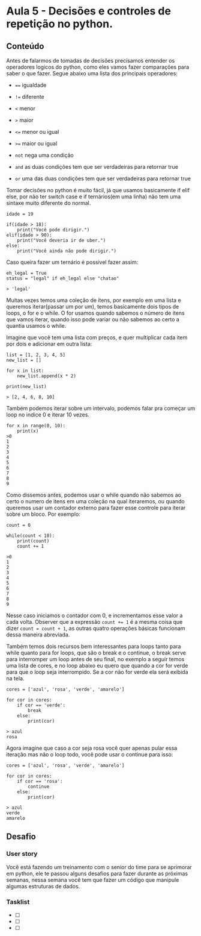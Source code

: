 # Aula 5 - Decisões e controles de repetição no python.

## Conteúdo

Antes de falarmos de tomadas de decisões precisamos entender os operadores logicos do python, como eles vamos fazer comparações para saber o que fazer. Segue abaixo uma lista dos principais operadores:

* `==` igualdade

* `!=` diferente

* `<` menor

* `>` maior

* `<=` menor ou igual

* `>=` maior ou igual

* `not` nega uma condição

* `and` as duas condições tem que ser verdadeiras para retornar true

* `or` uma das duas condições tem que ser verdadeiras para retornar true

Tomar decisões no python é muito fácil, já que usamos basicamente if elif else, por não ter switch case e if ternários(em uma linha) não tem uma sintaxe muito diferente do normal.

```
idade = 19

if(idade > 18):
    print("Você pode dirigir.")
elif(idade > 90):
    print("Você deveria ir de uber.")
else:
    print("Você ainda não pode dirigir.")
```

Caso queira fazer um ternário é possivel fazer assim:

```
eh_legal = True
status = "legal" if eh_legal else "chatao"

> 'legal'
```

Muitas vezes temos uma coleção de itens, por exemplo em uma lista e queremos iterar(passar um por um), temos basicamente dois tipos de loops, o for e o while. O for usamos quando sabemos o número de itens que vamos iterar, quando isso pode variar ou não sabemos ao certo a quantia usamos o while.

Imagine que você tem uma lista com preços, e quer multiplicar cada item por dois e adicionar em outra lista:

```
list = [1, 2, 3, 4, 5]
new_list = []

for x in list:
    new_list.append(x * 2)

print(new_list)

> [2, 4, 6, 8, 10]
```

Também podemos iterar sobre um intervalo, podemos falar pra começar um loop no indice 0 e iterar 10 vezes.

```
for x in range(0, 10):
    print(x)
>0
1
2
3
4
5
6
7
8
9
```

Como dissemos antes, podemos usar o while quando não sabemos ao certo o numero de itens em uma coleção na qual iteraremos, ou quando queremos usar um contador externo para fazer esse controle para iterar sobre um bloco. Por exemplo:

```
count = 0

while(count < 10):
    print(count)
    count += 1

>0
1
2
3
4
5
6
7
8
9
```

Nesse caso iniciamos o contador com 0, e incrementamos esse valor a cada volta. Observer que a expressão `count += 1` é a mesma coisa que dizer `count = count + 1`, as outras quatro operações básicas funcionam dessa maneira abreviada.

Também temos dois recursos bem interessantes para loops tanto para while quanto para for loops, que são o break e o continue, o break serve para interromper um loop antes de seu final, no exemplo a seguir temos uma lista de cores, e no loop abaixo eu quero que quando a cor for verde para que o loop seja interrompido. Se a cor não for verde ela será exibida na tela.

```
cores = ['azul', 'rosa', 'verde', 'amarelo']

for cor in cores:
    if cor == 'verde':
        break
    else:
        print(cor)

> azul
rosa
```

Agora imagine que caso a cor seja rosa você quer apenas pular essa iteração mas não o loop todo, você pode usar o continue para isso:

```
cores = ['azul', 'rosa', 'verde', 'amarelo']

for cor in cores:
    if cor == 'rosa':
        continue
    else:
        print(cor)

> azul
verde
amarelo
```

## Desafio

### User story

Você está fazendo um treinamento com o senior do time para se aprimorar em python, ele te passou alguns desafios para fazer durante as próximas semanas, nessa semana você tem que fazer um código que manipule algumas estruturas de dados.


### Tasklist

* [ ]
* [ ]
* [ ]
